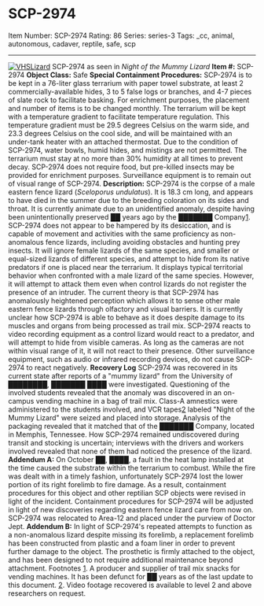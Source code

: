 # SCP-2974
Item Number: SCP-2974
Rating: 86
Series: series-3
Tags: _cc, animal, autonomous, cadaver, reptile, safe, scp

---

[![VHSLizard](https://scp-wiki.wdfiles.com/local--resized-images/scp-2974/VHSLizard/medium.jpg)](https://scp-wiki.wdfiles.com/local--files/scp-2974/VHSLizard)
SCP-2974 as seen in _Night of the Mummy Lizard_
**Item #:** SCP-2974
**Object Class:** Safe
**Special Containment Procedures:** SCP-2974 is to be kept in a 76-liter glass terrarium with paper towel substrate, at least 2 commercially-available hides, 3 to 5 false logs or branches, and 4-7 pieces of slate rock to facilitate basking. For enrichment purposes, the placement and number of items is to be changed monthly. The terrarium will be kept with a temperature gradient to facilitate temperature regulation. This temperature gradient must be 29.5 degrees Celsius on the warm side, and 23.3 degrees Celsius on the cool side, and will be maintained with an under-tank heater with an attached thermostat. Due to the condition of SCP-2974, water bowls, humid hides, and mistings are not permitted. The terrarium must stay at no more than 30% humidity at all times to prevent decay. SCP-2974 does not require food, but pre-killed insects may be provided for enrichment purposes. Surveillance equipment is to remain out of visual range of SCP-2974.
**Description:** SCP-2974 is the corpse of a male eastern fence lizard (_Sceloporus undulatus_). It is 18.3 cm long, and appears to have died in the summer due to the breeding coloration on its sides and throat. It is currently animate due to an unidentified anomaly, despite having been unintentionally preserved ██ years ago by the ███████ Company[1](javascript:;).
SCP-2974 does not appear to be hampered by its desiccation, and is capable of movement and activities with the same proficiency as non-anomalous fence lizards, including avoiding obstacles and hunting prey insects. It will ignore female lizards of the same species, and smaller or equal-sized lizards of different species, and attempt to hide from its native predators if one is placed near the terrarium. It displays typical territorial behavior when confronted with a male lizard of the same species. However, it will attempt to attack them even when control lizards do not register the presence of an intruder. The current theory is that SCP-2974 has anomalously heightened perception which allows it to sense other male eastern fence lizards through olfactory and visual barriers. It is currently unclear how SCP-2974 is able to behave as it does despite damage to its muscles and organs from being processed as trail mix.
SCP-2974 reacts to video recording equipment as a control lizard would react to a predator, and will attempt to hide from visible cameras. As long as the cameras are not within visual range of it, it will not react to their presence. Other surveillance equipment, such as audio or infrared recording devices, do not cause SCP-2974 to react negatively.
**Recovery Log**
SCP-2974 was recovered in its current state after reports of a "mummy lizard" from the University of ████████, ███████ ████ were investigated. Questioning of the involved students revealed that the anomaly was discovered in an on-campus vending machine in a bag of trail mix. Class-A amnestics were administered to the students involved, and VCR tapes[2](javascript:;) labeled "Night of the Mummy Lizard" were seized and placed into storage. Analysis of the packaging revealed that it matched that of the ███████ Company, located in Memphis, Tennessee. How SCP-2974 remained undiscovered during transit and stocking is uncertain; interviews with the drivers and workers involved revealed that none of them had noticed the presence of the lizard.
**Addendum A:** On October ██, ████, a fault in the heat lamp installed at the time caused the substrate within the terrarium to combust. While the fire was dealt with in a timely fashion, unfortunately SCP-2974 lost the lower portion of its right forelimb to fire damage. As a result, containment procedures for this object and other reptilian SCP objects were revised in light of the incident. Containment procedures for SCP-2974 will be adjusted in light of new discoveries regarding eastern fence lizard care from now on. SCP-2974 was relocated to Area-12 and placed under the purview of Doctor Jept.
**Addendum B:** In light of SCP-2974's repeated attempts to function as a non-anomalous lizard despite missing its forelimb, a replacement forelimb has been constructed from plastic and a foam liner in order to prevent further damage to the object. The prosthetic is firmly attached to the object, and has been designed to not require additional maintenance beyond attachment.
Footnotes
[1](javascript:;). A producer and supplier of trail mix snacks for vending machines. It has been defunct for ██ years as of the last update to this document.
[2](javascript:;). Video footage recovered is available to level 2 and above researchers on request.